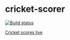 # cricket-scorer

[![Build status](https://ci.appveyor.com/api/projects/status/6w7n91cuu8q31xtq?svg=true)](https://ci.appveyor.com/project/ChrisDobby/cricket-scorer)

[Cricket scores live](https://cricket-scorer.chrisdobby.dev)
